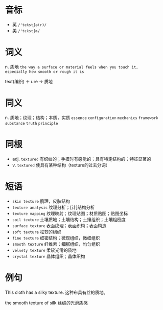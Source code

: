 # 音标

- 英 `/'tekstʃə(r)/`
- 美 `/'tɛkstʃɚ/`

# 词义

n. 质地
`the way a surface or material feels when you touch it, especially how smooth or rough it is`



text(编织) ＋ ure → 质地

# 同义

n. 质地；纹理；结构；本质，实质
`essence` `configuration` `mechanics` `framework` `substance` `truth` `principle`

# 同根

- adj. `textured` 有织纹的；手摸时有感觉的；具有特定结构的；特征显著的
- v. `textured` 使具有某种结构（texture的过去分词）

# 短语

- `skin texture` 肌理，皮肤结构
- `texture analysis` 纹理分析；[计]结构分析
- `texture mapping` 纹理映射；纹理贴图；材质贴图；贴图坐标
- `soil texture` 土壤质地；土壤结构；土攘组织；土壤粗密度
- `surface texture` 表面纹理；表面织构；表面构造
- `soft texture` 松软的组织
- `fine texture` 细密结构；微观组织，微细组织
- `smooth texture` 纤维素；细腻组织，均匀组织
- `velvety texture` 柔软光滑的质地
- `crystal texture` 晶体组织；晶体织构

# 例句

This cloth has a silky texture.
这种布具有丝的质地。

the smooth texture of silk
丝绸的光滑质感


